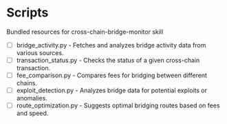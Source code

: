 # Scripts

Bundled resources for cross-chain-bridge-monitor skill

- [ ] bridge_activity.py - Fetches and analyzes bridge activity data from various sources.
- [ ] transaction_status.py - Checks the status of a given cross-chain transaction.
- [ ] fee_comparison.py - Compares fees for bridging between different chains.
- [ ] exploit_detection.py - Analyzes bridge data for potential exploits or anomalies.
- [ ] route_optimization.py - Suggests optimal bridging routes based on fees and speed.
